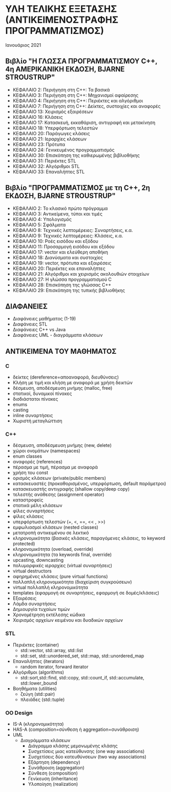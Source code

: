 # ΥΛΗ ΤΕΛΙΚΗΣ ΕΞΕΤΑΣΗΣ (ΑΝΤΙΚΕΙΜΕΝΟΣΤΡAΦΗΣ ΠΡΟΓΡΑΜΜΑΤΙΣΜΟΣ)

Ιανουάριος 2021

## Βιβλίο "Η ΓΛΩΣΣΑ ΠΡΟΓΡΑΜΜΑΤΙΣΜΟΥ C++, 4η ΑΜΕΡΙΚΑΝΙΚΗ ΕΚΔΟΣΗ, BJARNE STROUSTRUP"

* ΚΕΦΑΛΑΙΟ  2: Περιήγηση στη C++: Τα βασικά
* ΚΕΦΑΛΑΙΟ  3: Περιήγηση στη C++: Μηχανισμοί αφαίρεσης
* ΚΕΦΑΛΑΙΟ  4: Περιήγηση στη C++: Περιέκτες και αλγόριθμοι
* ΚΕΦΑΛΑΙΟ  7: Περιήγηση στη C++: Δείκτες, συστοιχίες και αναφορές
* ΚΕΦΑΛΑΙΟ 13: Χειρισμός εξαιρέσεων
* ΚΕΦΑΛΑΙΟ 16: Κλάσεις
* ΚΕΦΑΛΑΙΟ 17: Κατασκευή, εκκαθάριση, αντιγραφή και μετακίνηση
* ΚΕΦΑΛΑΙΟ 18: Υπερφόρτωση τελεστών
* ΚΕΦΑΛΑΙΟ 20: Παράγωγες κλάσεις
* ΚΕΦΑΛΑΙΟ 21: Ιεραρχίες κλάσεων
* ΚΕΦΑΛΑΙΟ 23: Πρότυπα
* ΚΕΦΑΛΑΙΟ 24: Γενικευμένος προγραμματισμός
* ΚΕΦΑΛΑΙΟ 30: Επισκόπηση της καθιερωμένης βιβλιοθήκης
* ΚΕΦΑΛΑΙΟ 31: Περιέκτες STL
* ΚΕΦΑΛΑΙΟ 32: Αλγόριθμοι STL
* ΚΕΦΑΛΑΙΟ 33: Επαναλήπτες STL

## Βιβλίο "ΠΡΟΓΡΑΜΜΑΤΙΣΜΟΣ με τη C++, 2η ΕΚΔΟΣΗ, BJARNE STROUSTRUP"

* ΚΕΦΑΛΑΙΟ  2: Το κλασικό πρώτο πρόγραμμα
* ΚΕΦΑΛΑΙΟ  3: Αντικείμενα, τύποι και τιμές
* ΚΕΦΑΛΑΙΟ  4: Υπολογισμός
* ΚΕΦΑΛΑΙΟ  5: Σφάλματα
* ΚΕΦΑΛΑΙΟ  8: Τεχνικές λεπτομέρειες: Συναρτήσεις, κ.α.
* ΚΕΦΑΛΑΙΟ  9: Τεχνικές λεπτομέρειες: Κλάσεις, κ.α.
* ΚΕΦΑΛΑΙΟ 10: Ροές εισόδου και εξόδου
* ΚΕΦΑΛΑΙΟ 11: Προσαρμογή εισόδου και εξόδου
* ΚΕΦΑΛΑΙΟ 17: vector και ελεύθερη αποθήκη
* ΚΕΦΑΛΑΙΟ 18: Διανύσματα και συστοιχίες
* ΚΕΦΑΛΑΙΟ 19: vector, πρότυπα και εξαιρέσεις
* ΚΕΦΑΛΑΙΟ 20: Περιέκτες και επαναλήπτες
* ΚΕΦΑΛΑΙΟ 21: Αλγόριθμοι και χειρισμός ακολουθιών στοιχείων
* ΚΕΦΑΛΑΙΟ 27: Η γλώσσα προγραμματισμού C
* ΚΕΦΑΛΑΙΟ 28: Επισκόπηση της γλώσσας C++
* ΚΕΦΑΛΑΙΟ 29: Επισκόπηση της τυπικής βιβλιοθήκης

## ΔΙΑΦΑΝΕΙΕΣ

* Διαφάνειες μαθήματος (1-19) 
* Διαφάνειες STL
* Διαφάνειες C++ vs Java
* Διαφάνειες UML - διαγράμματα κλάσεων

## ANTIKEIMENA ΤΟΥ ΜΑΘΗΜΑΤΟΣ

### C

* δείκτες (dereference=αποαναφορά, διευθύνσεις)
* Κλήση με τιμή και κλήση με αναφορά με χρήση δεικτών
* δέσμευση, αποδέσμευση μνήμης (malloc, free)
* στατικοί, δυναμικοί πίνακες
* δισδιάστατοι πίνακες
* enums
* casting
* inline συναρτήσεις
* Χωριστή μεταγλώττιση

### C++

* δέσμευση, αποδέσμευση μνήμης (new, delete)
* χώροι ονομάτων (namespaces)
* enum classes
* αναφορές (references)
* πέρασμα με τιμή, πέρασμα με αναφορά
* χρήση του const
* ορισμός κλάσεων (private/public members)
* κατασκευαστές (προκαθορισμένος, υπερφόρτωση, default παράμετροι)
* κατασκευαστής αντιγραφής (shallow copy/deep copy)
* τελεστής ανάθεσης (assignment operator)
* καταστροφείς
* στατικά μέλη κλάσεων
* φίλες συναρτήσεις
* φίλες κλάσεις
* υπερφόρτωση τελεστών (+, <, ==, << , >>)
* εμφωλιασμοί κλάσεων (nested classes)
* μετατροπή αντικειμένου σε λεκτικό
* κληρονομικότητα (βασικές κλάσεις, παραγόμενες κλάσεις, το keyword protected)
* κληρονομικότητα (overload, override)
* κληρονομικότητα (τα keywords final, override)
* upcasting, downcasting
* πολυμορφικές ιεραρχίες (virtual συναρτήσεις)
* virtual destructors
* αφηρημένες κλάσεις (pure virtual functions)
* πολλαπλή κληρονομικότητα (διαχείριση συγκρούσεων)
* virtual πολλαπλή κληρονομικότητα
* templates (εφαρμογή σε συναρτήσεις, εφαρμογή σε δομές/κλάσεις)
* Εξαιρέσεις
* Λάμδα συναρτήσεις
* Δημιουργία τυχαίων τιμών
* Χρονομέτρηση εκτέλεσης κώδικα
* Χειρισμός αρχείων κειμένου και δυαδικών αρχείων

### STL

* Περιέκτες (container)
  * std::vector, std::array, std::list
  * std::set, std::unordered_set, std::map, std::unordered_map
* Επαναλήπτες (iterators)
  * random iterator, forward iterator
* Αλγόριθμοι (algorithms)
  * std::sort,std::find, std::copy, std::count_if, std::accumulate, std::lower_bound
* Βοηθήματα (utilities)
  * ζεύγη (std::pair)
  * πλειάδες (std::tuple)

### OO Design

* IS-A (κληρονομικότητα)
* HAS-A (composition=σύνθεση ή aggregation=συνάθροιση)
* UML
  * Διαγράμματα κλάσεων
    * Διάγραμμα κλάσης μεμονωμένης κλάσης
    * Συσχετίσεις μιας κατεύθυνσης (one way associations)
    * Συσχετίσεις δύο κατευθύνσεων (two way associations)
    * Εξάρτηση (dependency)
    * Συνάθροιση (aggregation)
    * Σύνθεση (composition)
    * Γενίκευση (inheritance)
    * Υλοποίηση (realization)
